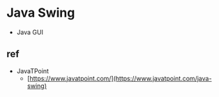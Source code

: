 # Java Swing
* Java GUI

## ref
* JavaTPoint
  * [https://www.javatpoint.com/](https://www.javatpoint.com/java-swing)
